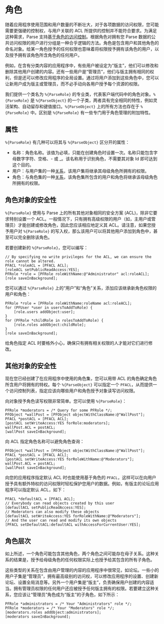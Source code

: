 # 角色

随着应用程序使用范围和用户数量的不断壮大，对于各项数据的访问权限，您可能需要更强硬的控制权，与用户关联的 ACL 所提供的控制并不能符合要求。为满足这种需求，Parse 支持[基于角色的访问控制](http://en.wikipedia.org/wiki/Role-based_access_control)。根据角色对拥有您 Parse 数据的公共访问权限的用户进行分组是一种合乎逻辑的方法。角色是包含用户和其他角色的命名对象。给某一角色授予的任何权限也意味着将权限授予拥有该角色的用户，以及授予拥有该角色所含角色的任何用户。

例如，在含有分类内容的应用程序中，有些用户被设定为&ldquo;版主&rdquo;，他们可以修改和删除其他用户创建的内容。还有一些用户是&ldquo;管理员&rdquo;，他们与版主拥有相同的权利，但是还可以修改应用程序的全局设置。通过将用户添加到这些角色中，您可以让新用户成为版主或管理员，而不必手动向各用户授予每个资源的权限。

我们提供一个类名为 `%{ParseRole}` 的专业类，代表客户端代码中的角色对象。`%{ParseRole}` 是 `%{ParseObject}` 的一个子类，两者具有完全相同的特性，例如灵活架构、自动留存和键值接口。`%{ParseObject}` 上的所有方法也存在于 `%{ParseRole}` 中。区别是 `%{ParseRole}` 有一些专门用于角色管理的附加特性。

## 属性

`%{ParseRole}` 有几种可以将其与 `%{ParseObject}` 区分开的属性：

*   名称：角色名称。该值为必填，只能在创建角色时设置一次。名称只能包含字母数字字符、空格、- 或 _。该名称用于识别角色，不需要其对象 Id 即可达到这个目的。
*   用户：与用户集的一种[关系](#objects-pointers)，该用户集将继承其母级角色所拥有的权限。
*   角色：与角色集的一种[关系](#objects-pointers)，该角色集所包含的用户和角色将继承该母级角色所拥有的权限。

## 角色对象的安全性

`%{ParseRole}` 使用与 Parse 上的所有其他对象相同的安全方案 (ACL)，除非它要求特别设置一个 ACL。一般情况下，只有拥有高级权限的用户（如，主用户或管理员）才能创建或修改角色，因此您应该相应地定义其 ACL。请注意，如果您授予用户对 `%{ParseRole}` 的写入权，那么该用户可以将其他用户添加到角色中，甚至可以完全删除该角色。

若要创建新的 `%{ParseRole}`，您可以编写：

```objc
// By specifying no write privileges for the ACL, we can ensure the role cannot be altered.
PFACL *roleACL = [PFACL ACL];
[roleACL setPublicReadAccess:YES];
PFRole *role = [PFRole roleWithName:@"Administrator" acl:roleACL];
[role saveInBackground];
```

您可以通过 `%{ParseRole}` 上的&ldquo;用户&rdquo;和&ldquo;角色&rdquo;关系，添加应该继承新角色权限的用户和角色：

```objc
PFRole *role = [PFRole roleWithName:roleName acl:roleACL];
for (PFUser *user in usersToAddToRole) {
    [role.users addObject:user];
}
for (PFRole *childRole in rolesToAddToRole) {
    [role.roles addObject:childRole];
}
[role saveInBackground];
```

给角色指定 ACL 时要格外小心，确保只有拥有相关权限的人才能对它们进行修改。

## 其他对象的安全性

现在您已经创建了在应用程序中使用的角色集，您可以用带 ACL 的角色确定角色所含用户将拥有的特权。每个 `%{ParseObject}` 可以指定一个 `PFACL`，从而提供一个访问控制列表，指定应该向哪些用户和角色授予对象读写访问权限。

向对象授予角色读写权限非常简单。您可以使用 `%{ParseRole}`：

```objc
PFRole *moderators = /* Query for some PFRole */;
PFObject *wallPost = [PFObject objectWithClassName:@"WallPost"];
PFACL *postACL = [PFACL ACL];
[postACL setWriteAccess:YES forRole:moderators];
wallPost.ACL = postACL;
[wallPost saveInBackground];
```

向 ACL 指定角色名称可以避免角色查询：

```objc
PFObject *wallPost = [PFObject objectWithClassName:@"WallPost"];
PFACL *postACL = [PFACL ACL];
[postACL setWriteAccess:YES forRoleWithName:@"Moderators"];
wallPost.ACL = postACL;
[wallPost saveInBackground];
```

向您的应用程序指定默认 ACL 时也能使用基于角色的 `PFACL`，这样可以在向用户授予具有额外特权的访问权限时轻松保护您用户的数据。例如，有版主的论坛应用程序可以指定默认 ACL，如下：

```objc
PFACL *defaultACL = [PFACL ACL];
// Everybody can read objects created by this user
[defaultACL setPublicReadAccess:YES];
// Moderators can also modify these objects
[defaultACL setWriteAccess:YES forRoleWithName:@"Moderators"];
// And the user can read and modify its own objects
[PFACL setDefaultACL:defaultACL withAccessForCurrentUser:YES];
```

## 角色层次

如上所述，一个角色可能包含其他角色，两个角色之间可能存在母子关系。这种关系的结果是，授予给母级角色的任何权限实际上也授予给其包含的所有子角色。

这些类型的关系在包含由用户管理的内容的应用程序中很常见，如论坛。一些小的用户子集是&ldquo;管理员&rdquo;，拥有最高级别的访问权，可以修改应用程序的设置、创建新论坛、设置全局消息等。另外一个用户集是&ldquo;版主&rdquo;，负责确保用户创建的内容适当。拥有管理员权限的任何用户还应被授予任何版主拥有的权限。若要建立这种关系，您应该让&ldquo;管理员&rdquo;角色成为&ldquo;版主&rdquo;的子角色，如下所示：

```objc
PFRole *administrators = /* Your "Administrators" role */;
PFRole *moderators = /* Your "Moderators" role */;
[moderators.roles addObject:administrators];
[moderators saveInBackground];
```
